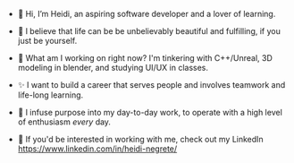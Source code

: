 - 👋 Hi, I’m Heidi, an aspiring software developer and a lover of learning.
- 🌱 I believe that life can be be unbelievably beautiful and fulfilling, if you just be yourself.
- :wrench: What am I working on right now? I'm tinkering with C++/Unreal, 3D modeling in blender, and studying UI/UX in classes. 

- ✨ I want to build a career that serves people and involves teamwork and life-long learning. 
- 💞️ I infuse purpose into my day-to-day work, to operate with a high level of enthusiasm <em>every</em> day.

- 💼 If you'd be interested in working with me, check out my LinkedIn https://www.linkedin.com/in/heidi-negrete/
